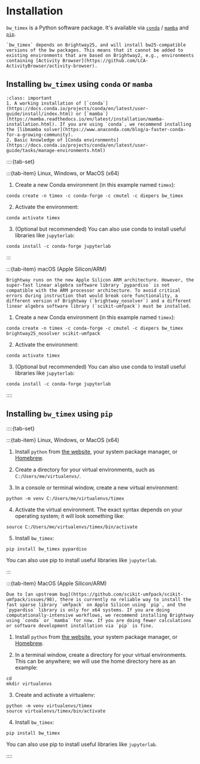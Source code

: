 # Installation

`bw_timex` is a Python software package. It's available via [`conda`](https://docs.conda.io/en/latest/) / [`mamba`](https://mamba.readthedocs.io/en/latest/) and [`pip`](https://pypi.org/project/pip/).

```{note}
`bw_timex` depends on Brightway25, and will install bw25-compatible versions of the bw packages. This means that it cannot be added to existing environments that are based on Brightway2, e.g., environments containing [Activity Browser](https://github.com/LCA-ActivityBrowser/activity-browser).
```

## Installing `bw_timex` using `conda` or `mamba`

```{admonition} Prerequisites
:class: important
1. A working installation of [`conda`](https://docs.conda.io/projects/conda/en/latest/user-guide/install/index.html) or [`mamba`](https://mamba.readthedocs.io/en/latest/installation/mamba-installation.html). If you are using `conda`, we recommend installing the [libmamba solver](https://www.anaconda.com/blog/a-faster-conda-for-a-growing-community).
2. Basic knowledge of [Conda environments](https://docs.conda.io/projects/conda/en/latest/user-guide/tasks/manage-environments.html)
```

::::{tab-set}

:::{tab-item} Linux, Windows, or MacOS (x64)

1. Create a new Conda environment (in this example named `timex`):

```console
conda create -n timex -c conda-forge -c cmutel -c diepers bw_timex
```

2. Activate the environment:

```console
conda activate timex
```

3. (Optional but recommended) You can also use conda to install useful libraries like `jupyterlab`:

```console
conda install -c conda-forge jupyterlab
```

:::

:::{tab-item} macOS (Apple Silicon/ARM)

```{note}
Brightway runs on the new Apple Silicon ARM architecture. However, the super-fast linear algebra software library `pypardiso` is not compatible with the ARM processor architecture. To avoid critical errors during instruction that would break core functionality, a different version of Brightway (`brightway_nosolver`) and a different linear algebra software library (`scikit-umfpack`) must be installed.
```

1. Create a new Conda environment (in this example named `timex`):

```
conda create -n timex -c conda-forge -c cmutel -c diepers bw_timex brightway25_nosolver scikit-umfpack
```

2. Activate the environment:

```
conda activate timex
```

3. (Optional but recommended) You can also use conda to install useful libraries like `jupyterlab`:

```console
conda install -c conda-forge jupyterlab
```

::::

## Installing `bw_timex` using `pip`

::::{tab-set}

:::{tab-item} Linux, Windows, or MacOS (x64)

1. Install `python` from [the website](https://www.python.org/downloads/), your system package manager, or [Homebrew](https://docs.brew.sh/Homebrew-and-Python).

2. Create a directory for your virtual environments, such as `C:/Users/me/virtualenvs/`.

3. In a console or terminal window, create a new virtual environment:

```console
python -m venv C:/Users/me/virtualenvs/timex
```

4. Activate the virtual environment. The exact syntax depends on your operating system; it will look something like:

```console
source C:/Users/me/virtualenvs/timex/bin/activate
```

5. Install `bw_timex`:

```console
pip install bw_timex pypardiso
```

You can also use pip to install useful libraries like `jupyterlab`.

:::

:::{tab-item} MacOS (Apple Silicon/ARM)

```{note}
Due to [an upstream bug](https://github.com/scikit-umfpack/scikit-umfpack/issues/98), there is currently no reliable way to install the fast sparse library `umfpack` on Apple Silicon using `pip`, and the `pypardiso` library is only for x64 systems. If you are doing computationally-intensive workflows, we recommend installing Brightway using `conda` or `mamba` for now. If you are doing fewer calculations or software development installation via `pip` is fine.
```

1. Install `python` from [the website](https://www.python.org/downloads/), your system package manager, or [Homebrew](https://docs.brew.sh/Homebrew-and-Python).

2. In a terminal window, create a directory for your virtual environments. This can be anywhere; we will use the home directory here as an example:

```console
cd
mkdir virtualenvs
```

3. Create and activate a virtualenv:

```console
python -m venv virtualenvs/timex
source virtualenvs/timex/bin/activate
```

4. Install `bw_timex`:

```console
pip install bw_timex
```

You can also use pip to install useful libraries like `jupyterlab`.

::::
